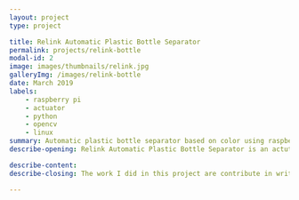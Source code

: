 ```yaml
---
layout: project
type: project

title: Relink Automatic Plastic Bottle Separator
permalink: projects/relink-bottle
modal-id: 2
image: images/thumbnails/relink.jpg
galleryImg: /images/relink-bottle
date: March 2019
labels:
    - raspberry pi
    - actuator
    - python
    - opencv
    - linux
summary: Automatic plastic bottle separator based on color using raspberry pi + camera.
describe-opening: Relink Automatic Plastic Bottle Separator is an actutator tool built using conveyor belt and pneumatic cylinder that being controlled using raspbbery phi + camera to classify whether the plastic bottle is belong to a certain category based on its color. Based on that classification results, the raspberry pi will act as a controller to move the pneumatic cylinder actuator so the plastic bottle that run in the conveyor will be in the desired position. 

describe-content:
describe-closing: The work I did in this project are contribute in writing code, testing, and setting up raspbbery phi to run opencv python that being used as the main controller.

---
```

